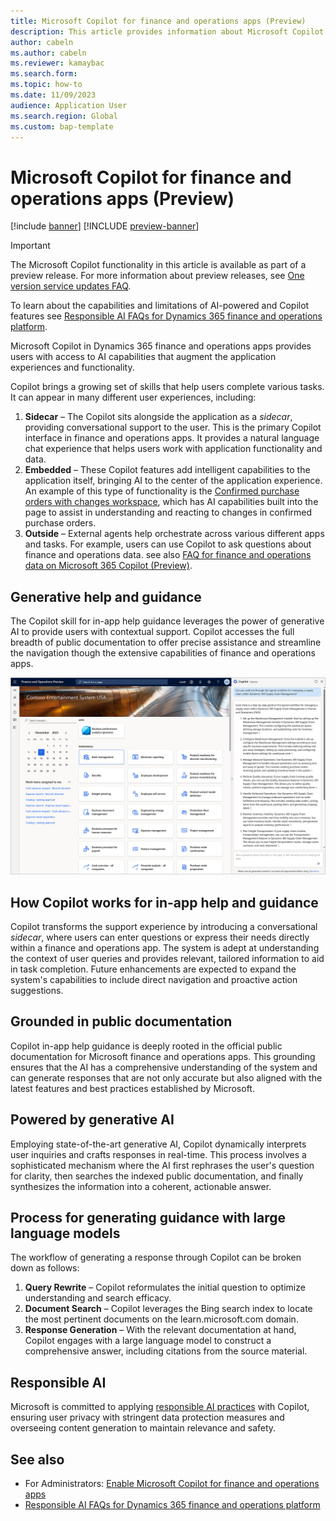 ```yaml
---
title: Microsoft Copilot for finance and operations apps (Preview)
description: This article provides information about Microsoft Copilot for finance and operations apps and how to use it.
author: cabeln
ms.author: cabeln
ms.reviewer: kamaybac
ms.search.form:
ms.topic: how-to
ms.date: 11/09/2023
audience: Application User
ms.search.region: Global
ms.custom: bap-template
---
```


# Microsoft Copilot for finance and operations apps (Preview)

[!include [banner](../includes/banner.md)]
[!INCLUDE [preview-banner](../includes/preview-banner.md)]

> [!IMPORTANT]
> The Microsoft Copilot functionality in this article is available as part of a preview release. For more information about preview releases, see [One version service updates FAQ](/dynamics365/unified-operations/fin-and-ops/get-started/one-version).
>
> To learn about the capabilities and limitations of AI-powered and Copilot features see [Responsible AI FAQs for Dynamics 365 finance and operations platform](../../dev-itpro/responsible-ai/responsible-ai-overview.md).

Microsoft Copilot in Dynamics 365 finance and operations apps provides users with access to AI capabilities that augment the application experiences and functionality.

Copilot brings a growing set of skills that help users complete various tasks. It can appear in many different user experiences, including:

1. **Sidecar** – The Copilot sits alongside the application as a *sidecar*, providing conversational support to the user. This is the primary Copilot interface in finance and operations apps. It provides a natural language chat experience that helps users work with application functionality and data.
1. **Embedded** – These Copilot features add intelligent capabilities to the application itself, bringing AI to the center of the application experience. An example of this type of functionality is the [Confirmed purchase orders with changes workspace](../../../supply-chain/procurement/purchase-order-changes-after-confirmation.md), which has AI capabilities built into the page to assist in understanding and reacting to changes in confirmed purchase orders.
1. **Outside** – External agents help orchestrate across various different apps and tasks. For example, users can use Copilot to ask questions about finance and operations data. see also [FAQ for finance and operations data on Microsoft 365 Copilot (Preview)](../../dev-itpro/m365-copilot/faq-for-chat-with-fno-data-on-m365copilot.md).

## Generative help and guidance

The Copilot skill for in-app help guidance leverages the power of generative AI to provide users with contextual support. Copilot accesses the full breadth of public documentation to offer precise assistance and streamline the navigation though the extensive capabilities of finance and operations apps.

![<img src="media/copilot-homepage-explain-worflow.png" alt="Copilot help pane in the user experience." title="Copilot help pane in the user experience" width="720" />](media/copilot-homepage-explain-worflow.png#lightbox "Copilot help pane in the user experience")

## How Copilot works for in-app help and guidance

Copilot transforms the support experience by introducing a conversational *sidecar*, where users can enter questions or express their needs directly within a finance and operations app. The system is adept at understanding the context of user queries and provides relevant, tailored information to aid in task completion. Future enhancements are expected to expand the system's capabilities to include direct navigation and proactive action suggestions.

## Grounded in public documentation

Copilot in-app help guidance is deeply rooted in the official public documentation for Microsoft finance and operations apps. This grounding ensures that the AI has a comprehensive understanding of the system and can generate responses that are not only accurate but also aligned with the latest features and best practices established by Microsoft.

## Powered by generative AI

Employing state-of-the-art generative AI, Copilot dynamically interprets user inquiries and crafts responses in real-time. This process involves a sophisticated mechanism where the AI first rephrases the user's question for clarity, then searches the indexed public documentation, and finally synthesizes the information into a coherent, actionable answer.

## Process for generating guidance with large language models

The workflow of generating a response through Copilot can be broken down as follows:

1. **Query Rewrite** – Copilot reformulates the initial question to optimize understanding and search efficacy.
1. **Document Search** – Copilot leverages the Bing search index to locate the most pertinent documents on the learn.microsoft.com domain.
1. **Response Generation** – With the relevant documentation at hand, Copilot engages with a large language model to construct a comprehensive answer, including citations from the source material.

## Responsible AI

Microsoft is committed to applying [responsible AI practices](../../dev-itpro/responsible-ai/responsible-ai-overview.md) with Copilot, ensuring user privacy with stringent data protection measures and overseeing content generation to maintain relevance and safety.

## See also

- For Administrators: [Enable Microsoft Copilot for finance and operations apps](../../dev-itpro/copilot/enable-copilot.md)
- [Responsible AI FAQs for Dynamics 365 finance and operations platform](../../dev-itpro/responsible-ai/responsible-ai-overview.md)
